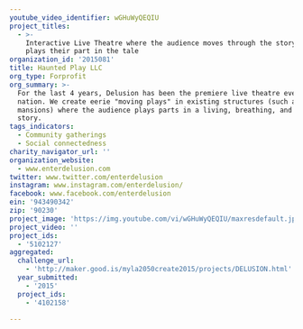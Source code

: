 ```yaml
---
youtube_video_identifier: wGHuWyQEQIU
project_titles:
  - >-
    Interactive Live Theatre where the audience moves through the story and
    plays their part in the tale
organization_id: '2015081'
title: Haunted Play LLC
org_type: Forprofit
org_summary: >-
  For the last 4 years, Delusion has been the premiere live theatre event in the
  nation. We create eerie "moving plays" in existing structures (such as old
  mansions) where the audience plays parts in a living, breathing, and tangible
  story.
tags_indicators:
  - Community gatherings
  - Social connectedness
charity_navigator_url: ''
organization_website:
  - www.enterdelusion.com
twitter: www.twitter.com/enterdelusion
instagram: www.instagram.com/enterdelusion/
facebook: www.facebook.com/enterdelusion
ein: '943490342'
zip: '90230'
project_image: 'https://img.youtube.com/vi/wGHuWyQEQIU/maxresdefault.jpg'
project_video: ''
project_ids:
  - '5102127'
aggregated:
  challenge_url:
    - 'http://maker.good.is/myla2050create2015/projects/DELUSION.html'
  year_submitted:
    - '2015'
  project_ids:
    - '4102158'

---
```

